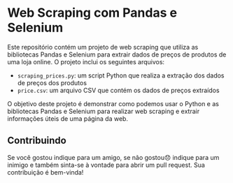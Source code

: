 <!DOCTYPE html>
<html>
  <head>
    <meta charset="UTF-8">
    <title>Web Scraping com Pandas e Selenium</title>
  </head>
  <body>
    <h1>Web Scraping com Pandas e Selenium</h1>
    <p>Este repositório contém um projeto de web scraping que utiliza as bibliotecas Pandas e Selenium para extrair dados de preços de produtos de uma loja online. O projeto inclui os seguintes arquivos:</p>
    <ul>
      <li><code>scraping_prices.py</code>: um script Python que realiza a extração dos dados de preços dos produtos</li>
      <li><code>price.csv</code>: um arquivo CSV que contém os dados de preços extraídos</li>
    </ul>
    <p>O objetivo deste projeto é demonstrar como podemos usar o Python e as bibliotecas Pandas e Selenium para realizar web scraping e extrair informações úteis de uma página da web.</p>
    <h2>Contribuindo</h2>
    <p>Se você gostou indique para um amigo, se não gostou😞 indique para um inimigo e também sinta-se à vontade para abrir um pull request. Sua contribuição é bem-vinda!</p>
   </body>
</html>
